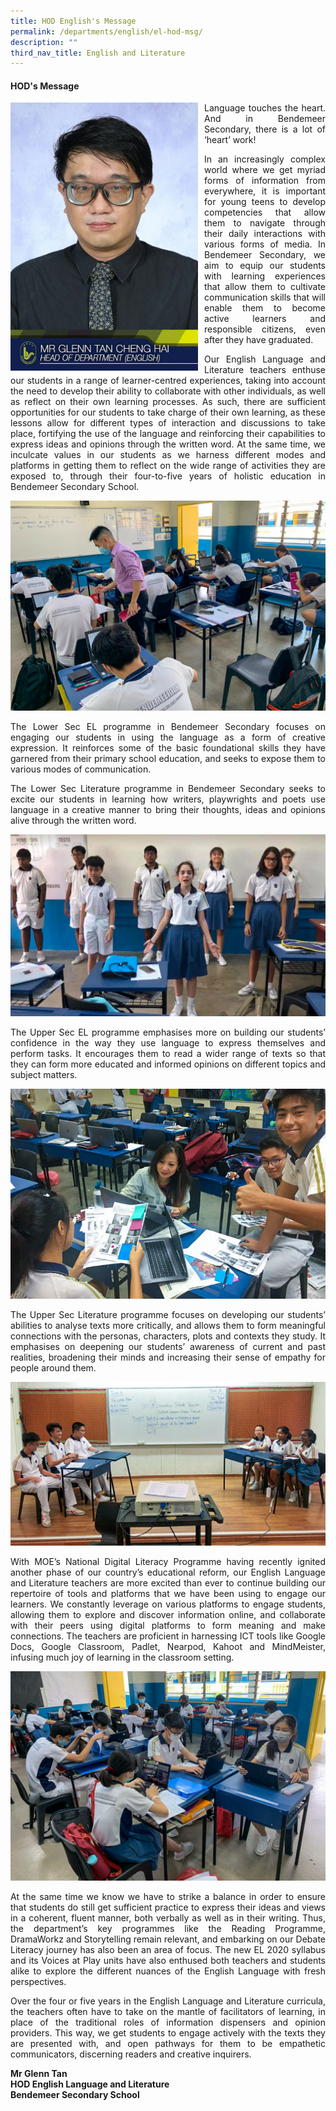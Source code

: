 ```yaml
---
title: HOD English's Message
permalink: /departments/english/el-hod-msg/
description: ""
third_nav_title: English and Literature
---
```



#### HOD's  Message

<p style="float:left; margin: 0 10px 0px 0">
<img src="/images/Departments/el-glenntan.jpg" alt="HOD English" style="width:300px" /></p>
<p style="text-align:justify">

<p style="text-align:justify">Language touches the heart. And in Bendemeer Secondary, there is a lot of ‘heart’ work!</p>

<p style="text-align:justify">In an increasingly complex world where we get myriad forms of information from everywhere, it is important for young teens to develop competencies that allow them to navigate through their daily interactions with various forms of media. In Bendemeer Secondary, we aim to equip our students with learning experiences that allow them to cultivate communication skills that will enable them to become active learners and responsible citizens, even after they have graduated.</p>

<p style="text-align:justify">Our English Language and Literature teachers enthuse our students in a range of learner-centred experiences, taking into account the need to develop their ability to collaborate with other individuals, as well as reflect on their own learning processes. As such, there are sufficient opportunities for our students to take charge of their own learning, as these lessons allow for different types of interaction and discussions to take place, fortifying the use of the language and reinforcing their capabilities to express ideas and opinions through the written word. At the same time, we inculcate values in our students as we harness different modes and platforms in getting them to reflect on the wide range of activities they are exposed to, through their four-to-five years of holistic education in Bendemeer Secondary School.</p>

![English Language and Literature](/images/Departments/el-pic-01.jpg)

<p style="text-align:justify">The Lower Sec EL programme in Bendemeer Secondary focuses on engaging our students in using the language as a form of creative expression. It reinforces some of the basic foundational skills they have garnered from their primary school education, and seeks to expose them to various modes of communication.</p>

<p style="text-align:justify">The Lower Sec Literature programme in Bendemeer Secondary seeks to excite our students in learning how writers, playwrights and poets use language in a creative manner to bring their thoughts, ideas and opinions alive through the written word.</p>

![English Language and Literature](/images/Departments/el-pic-02.jpg)

<p style="text-align:justify">The Upper Sec EL programme emphasises more on building our students’ confidence in the way they use language to express themselves and perform tasks. It encourages them to read a wider range of texts so that they can form more educated and informed opinions on different topics and subject matters.</p>


![English Language and Literature](/images/Departments/el-pic-03.jpg)

<p style="text-align:justify">The Upper Sec Literature programme focuses on developing our students’ abilities to analyse texts more critically, and allows them to form meaningful connections with the personas, characters, plots and contexts they study. It emphasises on deepening our students’ awareness of current and past realities, broadening their minds and increasing their sense of empathy for people around them.</p>

![English Language and Literature](/images/Departments/el-pic-04.jpg)

<p style="text-align:justify">With MOE’s National Digital Literacy Programme having recently ignited another phase of our country’s educational reform, our English Language and Literature teachers are more excited than ever to continue building our repertoire of tools and platforms that we have been using to engage our learners.  We constantly leverage on various platforms to engage students, allowing them to explore and discover information online, and collaborate with their peers using digital platforms to form meaning and make connections. The teachers are proficient in harnessing ICT tools like Google Docs, Google Classroom, Padlet, Nearpod, Kahoot and MindMeister, infusing much joy of learning in the classroom setting.</p>

![English Language and Literature](/images/Departments/el-pic-05.jpg)

<p style="text-align:justify">At the same time we know we have to strike a balance in order to ensure that students do still get sufficient practice to express their ideas and views in a coherent, fluent manner, both verbally as well as in their writing. Thus, the department’s key programmes like the Reading Programme, DramaWorkz and Storytelling remain relevant, and embarking on our Debate Literacy journey has also been an area of focus. The new EL 2020 syllabus and its Voices at Play units have also enthused both teachers and students alike to explore the different nuances of the English Language with fresh perspectives.</p>

<p style="text-align:justify">Over the four or five years in the English Language and Literature curricula, the teachers often have to take on the mantle of facilitators of learning, in place of the traditional roles of information dispensers and opinion providers. This way, we get students to engage actively with the texts they are presented with, and open pathways for them to be empathetic communicators, discerning readers and creative inquirers.</p>


**Mr Glenn Tan <br>
HOD English Language and Literature <br>
Bendemeer Secondary School**